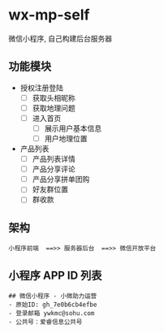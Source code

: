 # wx-mp-self
微信小程序, 自己构建后台服务器
## 功能模块
- 授权注册登陆
  - [ ] 获取头相昵称
  - [ ] 获取地理问题
  - [ ] 进入首页
    - [ ] 展示用户基本信息 
    - [ ] 用户地理位置
- 产品列表
  - [ ] 产品列表详情
  - [ ] 产品分享评论
  - [ ] 产品分享拼单团购
  - [ ] 好友群位置
  - [ ] 群收款

## 架构 
```
小程序前端  ==>> 服务器后台  ==>> 微信开放平台
```

## 小程序 APP ID 列表
```
## 微信小程序 - 小微助力运营
- 原始ID: gh_7e0b6cb4efbe
- 登录邮箱 ywkmc@sohu.com
- 公共号：爱睿信息公共号

```